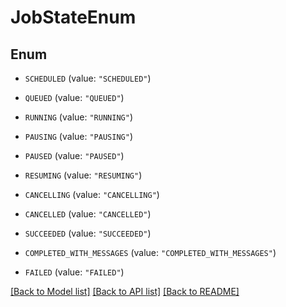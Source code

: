 # JobStateEnum

## Enum


* `SCHEDULED` (value: `"SCHEDULED"`)

* `QUEUED` (value: `"QUEUED"`)

* `RUNNING` (value: `"RUNNING"`)

* `PAUSING` (value: `"PAUSING"`)

* `PAUSED` (value: `"PAUSED"`)

* `RESUMING` (value: `"RESUMING"`)

* `CANCELLING` (value: `"CANCELLING"`)

* `CANCELLED` (value: `"CANCELLED"`)

* `SUCCEEDED` (value: `"SUCCEEDED"`)

* `COMPLETED_WITH_MESSAGES` (value: `"COMPLETED_WITH_MESSAGES"`)

* `FAILED` (value: `"FAILED"`)


[[Back to Model list]](../README.md#documentation-for-models) [[Back to API list]](../README.md#documentation-for-api-endpoints) [[Back to README]](../README.md)


